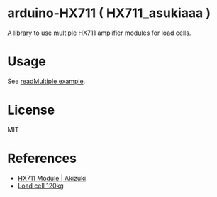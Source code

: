 # arduino-HX711 ( HX711_asukiaaa )

A library to use multiple HX711 amplifier modules for load cells.

# Usage

See [readMultiple example](./examples/readMultiple/readMultiple.ino).

# License

MIT

# References

- [HX711 Module | Akizuki](https://akizukidenshi.com/catalog/g/gK-12370/)
- [Load cell 120kg](https://akizukidenshi.com/catalog/g/gP-12035/)
